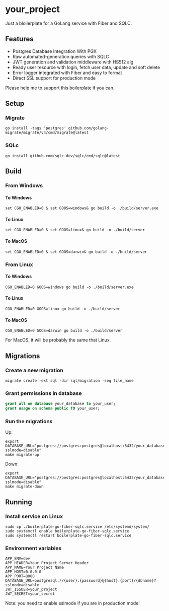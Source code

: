 # your_project

Just a bloilerplate for a GoLang service with Fiber and SQLC.

## Features

* Postgres Database Integration With PGX
* Raw automated-generation queries with SQLC
* JWT generation and validation middleware with HS512 alg
* Ready user resource with login, fetch user data, update and soft delete
* Error logger integrated with Fiber and easy to format
* Direct SSL support for production mode

Please help me to support this boilerplate if you can.

## Setup

### Migrate

```shell
go install -tags 'postgres' github.com/golang-migrate/migrate/v4/cmd/migrate@latest
```

### SQLc

```shell
go install github.com/sqlc-dev/sqlc/cmd/sqlc@latest
```

## Build

### From Windows
#### To Windows
```shell
set CGO_ENABLED=0 & set GOOS=windows& go build -o ./build/server.exe
```
#### To Linux
```shell
set CGO_ENABLED=0 & set GOOS=linux& go build -o ./build/server
```
#### To MacOS
```shell
set CGO_ENABLED=0 & set GOOS=darwin& go build -o ./build/server
```

### From Linux
#### To Windows
```shell
CGO_ENABLED=0 GOOS=windows go build -o ./build/server.exe
```
#### To Linux
```shell
CGO_ENABLED=0 GOOS=linux go build -o ./build/server
```
#### To MacOS
```shell
CGO_ENABLED=0 GOOS=darwin go build -o ./build/server
```

For MacOS, it will be probably the same that Linux.

## Migrations

### Create a new migration

```shell
migrate create -ext sql -dir sql/migration -seq file_name
```

### Grant permissions in database

```sql
grant all on database your_database to your_user;
grant usage on schema public TO your_user;
```

### Run the migrations

Up:
```shell
export DATABASE_URL="postgres://postgres:postgres@localhost:5432/your_database?sslmode=disable"
make migrate-up
```

Down:
```shell
export DATABASE_URL="postgres://postgres:postgres@localhost:5432/your_database?sslmode=disable"
make migrate-down
```

## Running

### Install service on Linux

```shell
sudo cp ./boilerplate-go-fiber-sqlc.service /etc/systemd/system/
sudo systemctl enable boilerplate-go-fiber-sqlc.service
sudo systemctl restart boilerplate-go-fiber-sqlc.service
```

### Environment variables

```shell
APP_ENV=dev
APP_HEADER=Your Project Server Header
APP_NAME=Your Project Name
APP_HOST=0.0.0.0
APP_PORT=8080
DATABASE_URL=postgresql://{user}:{password}@{host}:{port}/{dbname}?sslmode=disable
JWT_ISSUER=your_project
JWT_SECRET=your_secret
```

Note: you need to enable sslmode if you are in production mode!
